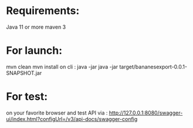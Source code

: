 # Requirements:
Java 11 or more maven 3

# For launch:
mvn clean
mvn install
on cli : java -jar java -jar target/bananesexport-0.0.1-SNAPSHOT.jar

# For test:
on your favorite browser and test API via : http://127.0.0.1:8080/swagger-ui/index.html?configUrl=/v3/api-docs/swagger-config
